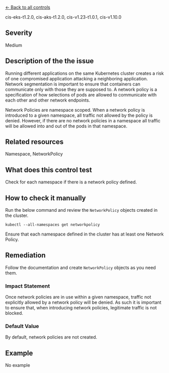 [← Back to all controls](index.md)


cis-eks-t1.2.0, cis-aks-t1.2.0, cis-v1.23-t1.0.1, cis-v1.10.0

## Severity

Medium

## Description of the the issue

Running different applications on the same Kubernetes cluster creates a risk of one compromised application attacking a neighboring application. Network segmentation is important to ensure that containers can communicate only with those they are supposed to. A network policy is a specification of how selections of pods are allowed to communicate with each other and other network endpoints.

 Network Policies are namespace scoped. When a network policy is introduced to a given namespace, all traffic not allowed by the policy is denied. However, if there are no network policies in a namespace all traffic will be allowed into and out of the pods in that namespace.

## Related resources

Namespace, NetworkPolicy

## What does this control test

Check for each namespace if there is a network policy defined.

## How to check it manually

Run the below command and review the `NetworkPolicy` objects created in the cluster.

```
kubectl --all-namespaces get networkpolicy

```

 Ensure that each namespace defined in the cluster has at least one Network Policy.

## Remediation

Follow the documentation and create `NetworkPolicy` objects as you need them.

### Impact Statement

Once network policies are in use within a given namespace, traffic not explicitly allowed by a network policy will be denied. As such it is important to ensure that, when introducing network policies, legitimate traffic is not blocked.

### Default Value

By default, network policies are not created.

## Example

No example

